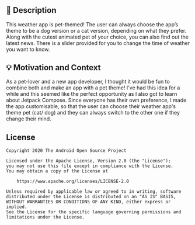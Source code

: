 # 


## :scroll: Description
This weather app is pet-themed! The user can always choose the app’s theme to be a dog version or a cat version, depending on what they prefer. Along with the cutest animated pet of your choice, you can also find out the latest news. There is a slider provided for you to change the time of weather you want to know. 


## :bulb: Motivation and Context
As a pet-lover and a new app developer, I thought it would be fun to combine both and make an app with a pet theme! I've had this idea for a while and this seemed like the perfect opportunity as I also got to learn about Jetpack Compose. Since everyone has their own preference, I made the app customisable, so that the user can choose their weather app's theme pet (cat/ dog) and they can always switch to the other one if they change their mind.


## License
```
Copyright 2020 The Android Open Source Project

Licensed under the Apache License, Version 2.0 (the "License");
you may not use this file except in compliance with the License.
You may obtain a copy of the License at

    https://www.apache.org/licenses/LICENSE-2.0

Unless required by applicable law or agreed to in writing, software
distributed under the License is distributed on an "AS IS" BASIS,
WITHOUT WARRANTIES OR CONDITIONS OF ANY KIND, either express or implied.
See the License for the specific language governing permissions and
limitations under the License.
```
